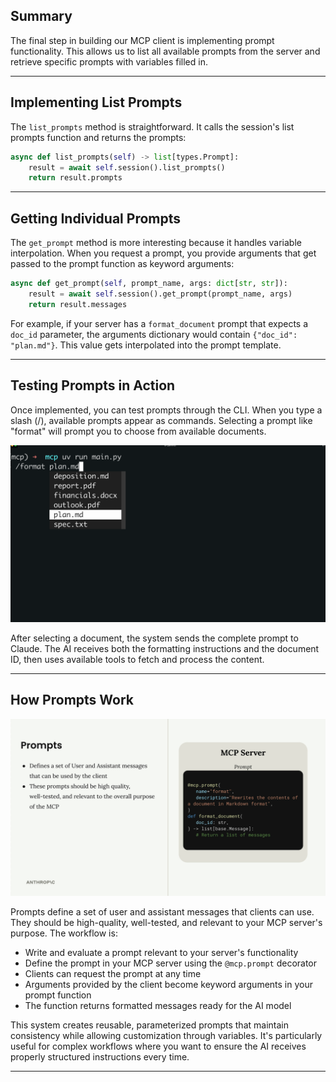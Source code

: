 ## Summary

The final step in building our MCP client is implementing prompt functionality. This allows us to list all available prompts from the server and retrieve specific prompts with variables filled in.

---

## Implementing List Prompts

The `list_prompts` method is straightforward. It calls the session's list prompts function and returns the prompts:

```python
async def list_prompts(self) -> list[types.Prompt]:
    result = await self.session().list_prompts()
    return result.prompts
```

---

## Getting Individual Prompts

The `get_prompt` method is more interesting because it handles variable interpolation. When you request a prompt, you provide arguments that get passed to the prompt function as keyword arguments:

```python
async def get_prompt(self, prompt_name, args: dict[str, str]):
    result = await self.session().get_prompt(prompt_name, args)
    return result.messages
```

For example, if your server has a `format_document` prompt that expects a `doc_id` parameter, the arguments dictionary would contain `{"doc_id": "plan.md"}`. This value gets interpolated into the prompt template.

---

## Testing Prompts in Action

Once implemented, you can test prompts through the CLI. When you type a slash (/), available prompts appear as commands. Selecting a prompt like "format" will prompt you to choose from available documents.

<img src="image1.png" alt="image1" width=700>  

After selecting a document, the system sends the complete prompt to Claude. The AI receives both the formatting instructions and the document ID, then uses available tools to fetch and process the content.

---

## How Prompts Work

<img src="image2.png" alt="image2" width=700> 

Prompts define a set of user and assistant messages that clients can use. They should be high-quality, well-tested, and relevant to your MCP server's purpose. The workflow is:

* Write and evaluate a prompt relevant to your server's functionality
* Define the prompt in your MCP server using the `@mcp.prompt` decorator
* Clients can request the prompt at any time
* Arguments provided by the client become keyword arguments in your prompt function
* The function returns formatted messages ready for the AI model

This system creates reusable, parameterized prompts that maintain consistency while allowing customization through variables. It's particularly useful for complex workflows where you want to ensure the AI receives properly structured instructions every time.

---
